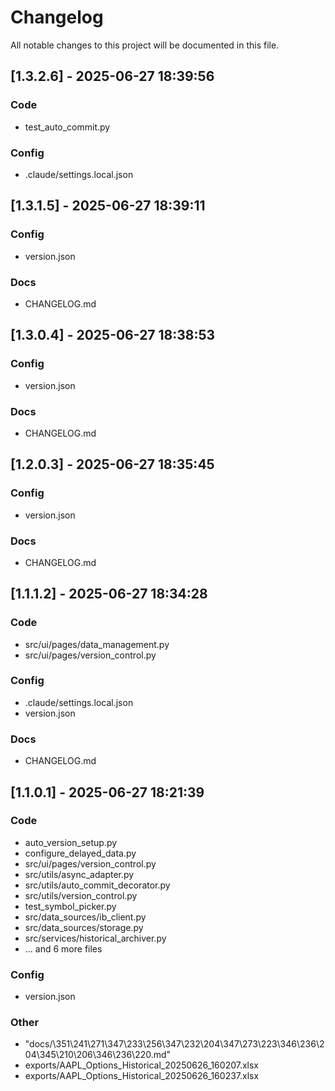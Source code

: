 # Changelog

All notable changes to this project will be documented in this file.






## [1.3.2.6] - 2025-06-27 18:39:56

### Code
- test_auto_commit.py

### Config
- .claude/settings.local.json


## [1.3.1.5] - 2025-06-27 18:39:11

### Config
- version.json

### Docs
- CHANGELOG.md


## [1.3.0.4] - 2025-06-27 18:38:53

### Config
- version.json

### Docs
- CHANGELOG.md


## [1.2.0.3] - 2025-06-27 18:35:45

### Config
- version.json

### Docs
- CHANGELOG.md


## [1.1.1.2] - 2025-06-27 18:34:28

### Code
- src/ui/pages/data_management.py
- src/ui/pages/version_control.py

### Config
- .claude/settings.local.json
- version.json

### Docs
- CHANGELOG.md


## [1.1.0.1] - 2025-06-27 18:21:39

### Code
- auto_version_setup.py
- configure_delayed_data.py
- src/ui/pages/version_control.py
- src/utils/async_adapter.py
- src/utils/auto_commit_decorator.py
- src/utils/version_control.py
- test_symbol_picker.py
- src/data_sources/ib_client.py
- src/data_sources/storage.py
- src/services/historical_archiver.py
- ... and 6 more files

### Config
- version.json

### Other
- "docs/\351\241\271\347\233\256\347\232\204\347\273\223\346\236\204\345\210\206\346\236\220.md"
- exports/AAPL_Options_Historical_20250626_160207.xlsx
- exports/AAPL_Options_Historical_20250626_160237.xlsx



